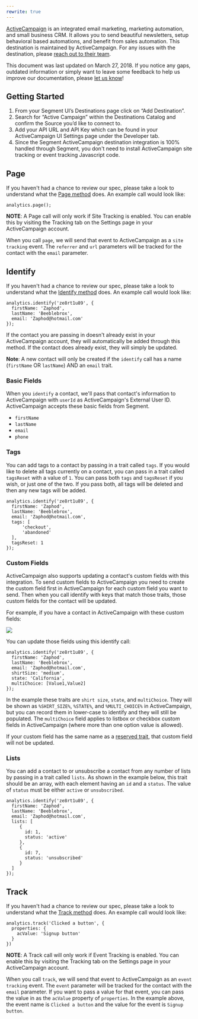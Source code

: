 ```yaml
---
rewrite: true
---
```


[ActiveCampaign](https://www.activecampaign.com) is an integrated email marketing, marketing automation, and small business CRM. It allows you to send beautiful newsletters, setup behavioral based automations, and benefit from sales automation. This destination is maintained by ActiveCampaign. For any issues with the destination, please [reach out to their team](https://www.activecampaign.com/contact/).

This document was last updated on March 27, 2018. If you notice any gaps, outdated information or simply want to leave some feedback to help us improve our documentation, please [let us know](https://segment.com/help/contact)!



## Getting Started

<!-- {{>connection-modes}} -->

1.  From your Segment UI’s Destinations page click on “Add Destination”.
2.  Search for “Active Campaign” within the Destinations Catalog and confirm the Source you’d like to connect to.
3.  Add your API URL and API Key which can be found in your ActiveCampaign UI Settings page under the Developer tab.
4.  Since the Segment ActiveCampaign destination integration is 100% handled through Segment, you don't need to install ActiveCampaign site tracking or event tracking Javascript code.


## Page

If you haven't had a chance to review our spec, please take a look to understand what the [Page method](https://segment.com/docs/spec/page/) does. An example call would look like:

```
analytics.page();
```

**NOTE**: A Page call will only work if Site Tracking is enabled. You can enable this by visiting the Tracking tab on the Settings page in your ActiveCampaign account.

When you call `page`, we will send that event to ActiveCampaign as a `site tracking` event. The `referrer` and `url` parameters will be tracked for the contact with the `email` parameter.


## Identify

If you haven't had a chance to review our spec, please take a look to understand what the [Identify method](https://segment.com/docs/spec/identify/) does. An example call would look like:

```
analytics.identify('ze8rt1u89', {
  firstName: 'Zaphod',
  lastName: 'Beeblebrox',
  email: 'Zaphod@hotmail.com'
});
```

If the contact you are passing in doesn't already exist in your ActiveCampaign account, they will automatically be added through this method. If the contact does already exist, they will simply be updated.

**Note**: A new contact will only be created if the `identify` call has a name (`firstName` OR `lastName`) AND an `email` trait. 

### Basic Fields

When you `identify` a contact, we'll pass that contact's information to ActiveCampaign with `userId` as ActiveCampaign's External User ID. ActiveCampaign accepts these basic fields from Segment.

- `firstName`
- `lastName`
- `email`
- `phone`

### Tags

You can add tags to a contact by passing in a trait called `tags`. If you would like to delete all tags currently on a contact, you can pass in a trait called `tagsReset` with a value of `1`. You can pass both `tags` and `tagsReset` if you wish, or just one of the two. If you pass both, all tags will be deleted and then any new tags will be added.

```
analytics.identify('ze8rt1u89', {
  firstName: 'Zaphod',
  lastName: 'Beeblebrox',
  email: 'Zaphod@hotmail.com',
  tags: [
      'checkout',
      'abandoned'
  ],
  tagsReset: 1
});
```

### Custom Fields

ActiveCampaign also supports updating a contact's custom fields with this integration. To send custom fields to ActiveCampaign you need to create the custom field first in ActiveCampaign for each custom field you want to send. Then when you call identify with keys that match those traits, those custom fields for the contact will be updated.

For example, if you have a contact in ActiveCampaign with these custom fields:

![](https://d226aj4ao1t61q.cloudfront.net/jda1490xo_screenshot2015-12-07at3.58.27pm.png)

You can update those fields using this identify call:

```
analytics.identify('ze8rt1u89', {
  firstName: 'Zaphod',
  lastName: 'Beeblebrox',
  email: 'Zaphod@hotmail.com',
  shirtSize: 'medium',
  state: 'California',
  multiChoice: [Value1,Value2]
});
```
In the example these traits are `shirt size`, `state`, and `multiChoice`. They will be shown as `%SHIRT_SIZE%`, `%STATE%`, and `%MULTI_CHOICE%` in ActiveCampaign, but you can record them in lower-case to identify and they will still be populated. The `multiChoice` field applies to listbox or checkbox custom fields in ActiveCampaign (where more than one option value is allowed).

If your custom field has the same name as a [reserved trait](/docs/spec/identify/#traits), that custom field will not be updated.

### Lists

You can add a contact to or unsubscribe a contact from any number of lists by passing in a trait called `lists`. As shown in the example below, this trait should be an array, with each element having an `id` and a `status`. The value of `status` must be either `active` or `unsubscribed`.
```
analytics.identify('ze8rt1u89', {
  firstName: 'Zaphod',
  lastName: 'Beeblebrox',
  email: 'Zaphod@hotmail.com',
  lists: [
     {
       id: 1,
       status: 'active'
     },
     {
       id: 7,
       status: 'unsubscribed'
     }
  ]
});
```
## Track

If you haven't had a chance to review our spec, please take a look to understand what the [Track method](https://segment.com/docs/spec/track/) does. An example call would look like:

```
analytics.track('Clicked a button', {
  properties: {
    acValue: 'Signup button'
  }
})
```

**NOTE**: A Track call will only work if Event Tracking is enabled. You can enable this by visiting the Tracking tab on the Settings page in your ActiveCampaign account.

When you call `track`, we will send that event to ActiveCampaign as an `event tracking` event. The `event` parameter will be tracked for the contact with the `email` parameter. If you want to pass a value for that event, you can pass the value in as the `acValue` property of `properties`. In the example above, the event name is `Clicked a button` and the value for the event is `Signup button`.
